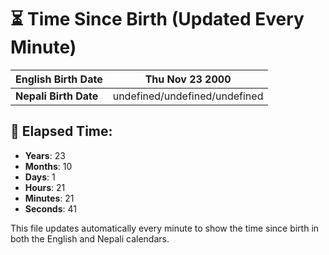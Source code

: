 # ⏳ Time Since Birth (Updated Every Minute)

| **English Birth Date** | Thu Nov 23 2000 |
|------------------------|-------------------------------------|
| **Nepali Birth Date**  | undefined/undefined/undefined                  |

## 📅 Elapsed Time:

- **Years**: 23
- **Months**: 10
- **Days**: 1
- **Hours**: 21
- **Minutes**: 21
- **Seconds**: 41

This file updates automatically every minute to show the time since birth in both the English and Nepali calendars.